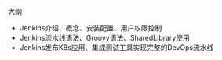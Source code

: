 大纲
- Jenkins介绍、概念、安装配置、用户权限控制
- Jenkins流水线语法、Groovy语法、SharedLibrary使用
- Jenkins发布K8s应用、集成测试工具实现完整的DevOps流水线